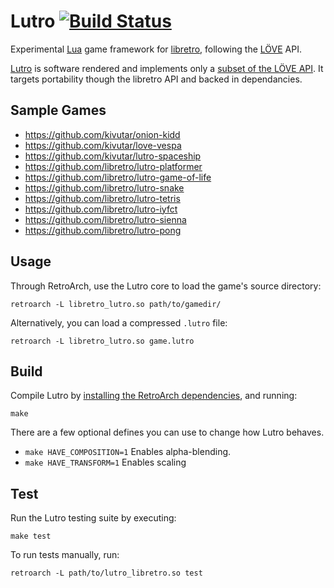 # Lutro [![Build Status](https://travis-ci.org/libretro/libretro-lutro.svg?branch=master)](https://travis-ci.org/libretro/libretro-lutro)

Experimental [Lua](http://lua.org) game framework for [libretro](http://libretro.com), following the [LÖVE](http://love2d.org) API.

[Lutro](https://github.com/libretro/libretro-lutro) is software rendered and implements only a [subset of the LÖVE API](https://github.com/libretro/lutro-status). It targets portability though the libretro API and backed in dependancies.

## Sample Games

 * https://github.com/kivutar/onion-kidd
 * https://github.com/kivutar/love-vespa
 * https://github.com/kivutar/lutro-spaceship
 * https://github.com/libretro/lutro-platformer
 * https://github.com/libretro/lutro-game-of-life
 * https://github.com/libretro/lutro-snake
 * https://github.com/libretro/lutro-tetris
 * https://github.com/libretro/lutro-iyfct
 * https://github.com/libretro/lutro-sienna
 * https://github.com/libretro/lutro-pong

## Usage

Through RetroArch, use the Lutro core to load the game's source directory:

    retroarch -L libretro_lutro.so path/to/gamedir/

Alternatively, you can load a compressed `.lutro` file:

    retroarch -L libretro_lutro.so game.lutro

## Build

Compile Lutro by [installing the RetroArch dependencies](https://github.com/libretro/retroarch#dependencies-pc), and running:

    make
    
There are a few optional defines you can use to change how Lutro behaves.

- `make HAVE_COMPOSITION=1` Enables alpha-blending.
- `make HAVE_TRANSFORM=1` Enables scaling

## Test

Run the Lutro testing suite by executing:

    make test

To run tests manually, run:

    retroarch -L path/to/lutro_libretro.so test
